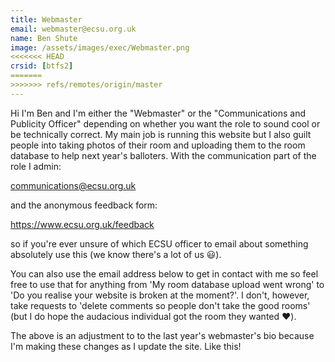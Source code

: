 ```yaml
---
title: Webmaster
email: webmaster@ecsu.org.uk
name: Ben Shute
image: /assets/images/exec/Webmaster.png
<<<<<<< HEAD
crsid: [btfs2]
=======
>>>>>>> refs/remotes/origin/master
---
```

Hi I'm Ben and I'm either the "Webmaster" or the "Communications and Publicity Officer" depending on whether you want the role to sound cool or be technically correct. My main job is running this website but I also guilt people into taking photos of their room and uploading them to the room database to help next year's balloters. With the communication part of the role I admin:

communications@ecsu.org.uk

and the anonymous feedback form:

https://www.ecsu.org.uk/feedback

so if you're ever unsure of which ECSU officer to email about something absolutely use this (we know there's a lot of us 😃). 

You can also use the email address below to get in contact with me so feel free to use that for anything from 'My room database upload went wrong' to 'Do you realise your website is broken at the moment?'. I don't, however, take requests to 'delete comments so people don't take the good rooms' (but I do hope the audacious individual got the room they wanted ❤️).

The above is an adjustment to to the last year's webmaster's bio because I'm making these changes as I update the site. Like this!
